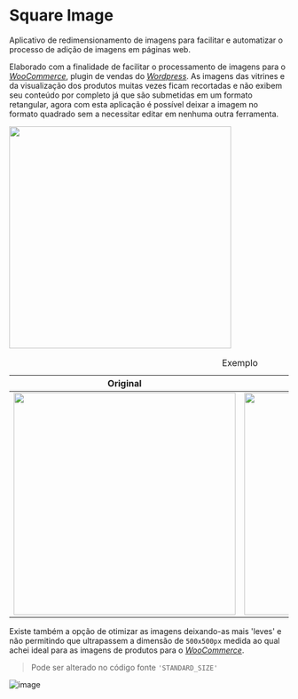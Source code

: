 # Square Image 

Aplicativo de redimensionamento de imagens para facilitar e automatizar o processo de adição de imagens em páginas web.

Elaborado com a finalidade de facilitar o processamento de imagens para o [*WooCommerce*](https://woocommerce.com), plugin de vendas do [*Wordpress*](https://br.wordpress.org). As imagens das vitrines e da visualização dos produtos muitas vezes ficam recortadas e não exibem seu conteúdo por completo já que são submetidas em um formato retangular, agora com esta aplicação é possível deixar a imagem no formato quadrado sem a necessitar editar em nenhuma outra ferramenta.

<img src="https://user-images.githubusercontent.com/54081383/180110232-bb6eb66e-35d5-4d09-9e18-fdcf213063c2.png" style="width: 400px;" />

<table id="verticalalign">
    <caption>Exemplo</caption>
    <thead>
        <tr>
            <th>Original</th>
            <th>'Enquadrado'</th>
        </tr>
    </thead>
    <tbody>
        <tr>
            <td align="left" valign="top"><img src="https://user-images.githubusercontent.com/54081383/180111872-d00ff3a1-091e-4dc3-9e31-0f444047514b.png" style="width: 400px;" /></td>
            <td align="left" valign="top"><img src="https://user-images.githubusercontent.com/54081383/180112079-bf05b667-d588-4d33-bd25-0b3120cb952b.png" style="width: 400px;" /></td>
        </tr>
    </tbody>
</table>
 
Existe também a opção de otimizar as imagens deixando-as mais 'leves' e não permitindo que ultrapassem a dimensão de `500x500px` medida ao qual achei ideal para as imagens de produtos para o [*WooCommerce*](https://woocommerce.com).

> Pode ser alterado no código fonte `'STANDARD_SIZE'`
 
![image](https://user-images.githubusercontent.com/54081383/180110257-cbfacfba-d071-4188-8a3f-5355bd7b503a.png)
